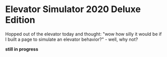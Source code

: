 # Elevator Simulator 2020 Deluxe Edition

Hopped out of the elevator today and thought: "wow how silly it would be if I built a page to simulate an elevator behavior?" - well, why not?

**still in progress**
